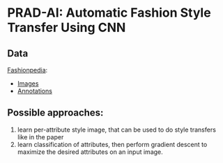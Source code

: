 # PRAD-AI: Automatic Fashion Style Transfer Using CNN

## Data
[Fashionpedia](https://github.com/cvdfoundation/fashionpedia):
* [Images](https://s3.amazonaws.com/ifashionist-dataset/images/train2020.zip)
* [Annotations](https://s3.amazonaws.com/ifashionist-dataset/annotations/instances_attributes_train2020.json)

## Possible approaches:
1. learn per-attribute style image, that can be used to do style transfers like in the paper
2. learn classification of attributes, then perform gradient descent to maximize the desired attributes on an input image.